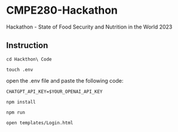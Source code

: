 # CMPE280-Hackathon
Hackathon - State of Food Security and Nutrition in the World 2023 

## Instruction
```
cd Hackthon\ Code
```
```
touch .env
```

open the .env file and paste the following code:
```
CHATGPT_API_KEY=$YOUR_OPENAI_API_KEY
```

```
npm install
```
```
npm run
```
```
open templates/Login.html
```
